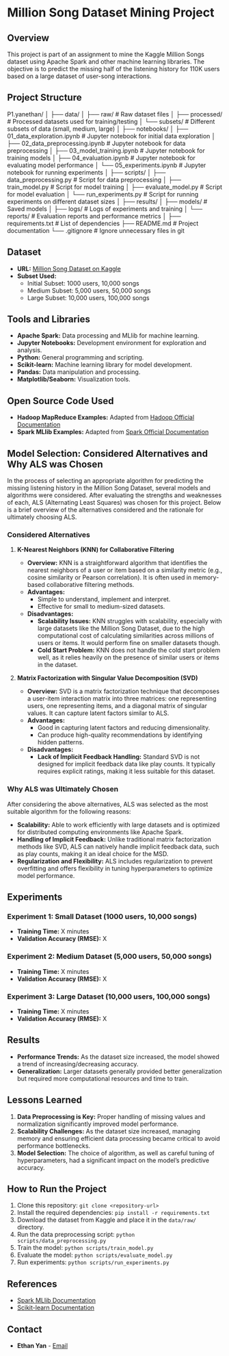 # Million Song Dataset Mining Project

## Overview

This project is part of an assignment to mine the Kaggle Million Songs dataset using Apache Spark and other machine learning libraries. The objective is to predict the missing half of the listening history for 110K users based on a large dataset of user-song interactions.

## Project Structure

P1.yanethan/
│
├── data/
│ ├── raw/ # Raw dataset files
│ ├── processed/ # Processed datasets used for training/testing
│ └── subsets/ # Different subsets of data (small, medium, large)
│
├── notebooks/
│ ├── 01_data_exploration.ipynb # Jupyter notebook for initial data exploration
│ ├── 02_data_preprocessing.ipynb # Jupyter notebook for data preprocessing
│ ├── 03_model_training.ipynb # Jupyter notebook for training models
│ ├── 04_evaluation.ipynb # Jupyter notebook for evaluating model performance
│ └── 05_experiments.ipynb # Jupyter notebook for running experiments
│
├── scripts/
│ ├── data_preprocessing.py # Script for data preprocessing
│ ├── train_model.py # Script for model training
│ ├── evaluate_model.py # Script for model evaluation
│ └── run_experiments.py # Script for running experiments on different dataset sizes
│ ├── results/
│ ├── models/ # Saved models
│ ├── logs/ # Logs of experiments and training
│ └── reports/ # Evaluation reports and performance metrics
│
├── requirements.txt # List of dependencies
├── README.md # Project documentation
└── .gitignore # Ignore unnecessary files in git

## Dataset

- **URL:** [Million Song Dataset on Kaggle](http://www.kaggle.com/c/msdchallenge)
- **Subset Used:**
  - Initial Subset: 1000 users, 10,000 songs
  - Medium Subset: 5,000 users, 50,000 songs
  - Large Subset: 10,000 users, 100,000 songs

## Tools and Libraries

- **Apache Spark:** Data processing and MLlib for machine learning.
- **Jupyter Notebooks:** Development environment for exploration and analysis.
- **Python:** General programming and scripting.
- **Scikit-learn:** Machine learning library for model development.
- **Pandas:** Data manipulation and processing.
- **Matplotlib/Seaborn:** Visualization tools.

## Open Source Code Used

- **Hadoop MapReduce Examples:** Adapted from [Hadoop Official Documentation](https://hadoop.apache.org/docs/current/hadoop-mapreduce-client/hadoop-mapreduce-client-core/MapReduceTutorial.html)
- **Spark MLlib Examples:** Adapted from [Spark Official Documentation](https://spark.apache.org/examples.html)

## Model Selection: Considered Alternatives and Why ALS was Chosen

In the process of selecting an appropriate algorithm for predicting the missing listening history in the Million Song Dataset, several models and algorithms were considered. After evaluating the strengths and weaknesses of each, ALS (Alternating Least Squares) was chosen for this project. Below is a brief overview of the alternatives considered and the rationale for ultimately choosing ALS.

### Considered Alternatives

1. **K-Nearest Neighbors (KNN) for Collaborative Filtering**

   - **Overview:** KNN is a straightforward algorithm that identifies the nearest neighbors of a user or item based on a similarity metric (e.g., cosine similarity or Pearson correlation). It is often used in memory-based collaborative filtering methods.
   - **Advantages:**
     - Simple to understand, implement and interpret.
     - Effective for small to medium-sized datasets.
   - **Disadvantages:**
     - **Scalability Issues:** KNN struggles with scalability, especially with large datasets like the Million Song Dataset, due to the high computational cost of calculating similarities across millions of users or items. It would perform fine on smaller datasets though.
     - **Cold Start Problem:** KNN does not handle the cold start problem well, as it relies heavily on the presence of similar users or items in the dataset.

2. **Matrix Factorization with Singular Value Decomposition (SVD)**
   - **Overview:** SVD is a matrix factorization technique that decomposes a user-item interaction matrix into three matrices: one representing users, one representing items, and a diagonal matrix of singular values. It can capture latent factors similar to ALS.
   - **Advantages:**
     - Good in capturing latent factors and reducing dimensionality.
     - Can produce high-quality recommendations by identifying hidden patterns.
   - **Disadvantages:**
     - **Lack of Implicit Feedback Handling:** Standard SVD is not designed for implicit feedback data like play counts. It typically requires explicit ratings, making it less suitable for this dataset.

### Why ALS was Ultimately Chosen

After considering the above alternatives, ALS was selected as the most suitable algorithm for the following reasons:

- **Scalability:** Able to work efficiently with large datasets and is optimized for distributed computing environments like Apache Spark.
- **Handling of Implicit Feedback:** Unlike traditional matrix factorization methods like SVD, ALS can natively handle implicit feedback data, such as play counts, making it an ideal choice for the MSD.
- **Regularization and Flexibility:** ALS includes regularization to prevent overfitting and offers flexibility in tuning hyperparameters to optimize model performance.

## Experiments

### Experiment 1: Small Dataset (1000 users, 10,000 songs)

- **Training Time:** X minutes
- **Validation Accuracy (RMSE):** X

### Experiment 2: Medium Dataset (5,000 users, 50,000 songs)

- **Training Time:** X minutes
- **Validation Accuracy (RMSE):** X

### Experiment 3: Large Dataset (10,000 users, 100,000 songs)

- **Training Time:** X minutes
- **Validation Accuracy (RMSE):** X

## Results

- **Performance Trends:** As the dataset size increased, the model showed a trend of increasing/decreasing accuracy.
- **Generalization:** Larger datasets generally provided better generalization but required more computational resources and time to train.

## Lessons Learned

1. **Data Preprocessing is Key:** Proper handling of missing values and normalization significantly improved model performance.
2. **Scalability Challenges:** As the dataset size increased, managing memory and ensuring efficient data processing became critical to avoid performance bottlenecks.
3. **Model Selection:** The choice of algorithm, as well as careful tuning of hyperparameters, had a significant impact on the model’s predictive accuracy.

## How to Run the Project

1. Clone this repository: `git clone <repository-url>`
2. Install the required dependencies: `pip install -r requirements.txt`
3. Download the dataset from Kaggle and place it in the `data/raw/` directory.
4. Run the data preprocessing script: `python scripts/data_preprocessing.py`
5. Train the model: `python scripts/train_model.py`
6. Evaluate the model: `python scripts/evaluate_model.py`
7. Run experiments: `python scripts/run_experiments.py`

## References

- [Spark MLlib Documentation](https://spark.apache.org/docs/latest/ml-guide.html)
- [Scikit-learn Documentation](https://scikit-learn.org/stable/)

## Contact

- **Ethan Yan** - [Email](mailto:eyan38@gatech.edu)
